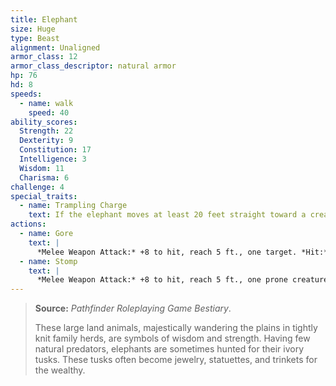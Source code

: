 ```yaml
---
title: Elephant
size: Huge
type: Beast
alignment: Unaligned
armor_class: 12
armor_class_descriptor: natural armor
hp: 76
hd: 8
speeds:
  - name: walk
    speed: 40
ability_scores:
  Strength: 22
  Dexterity: 9
  Constitution: 17
  Intelligence: 3
  Wisdom: 11
  Charisma: 6
challenge: 4
special_traits:
  - name: Trampling Charge
    text: If the elephant moves at least 20 feet straight toward a creature and then hits it with a gore attack on the same turn, that target must succeed on a DC 12 Strength saving throw or be knocked prone. If the target is prone, the elephant can make one stomp attack against it as a bonus action.
actions:
  - name: Gore
    text: |
      *Melee Weapon Attack:* +8 to hit, reach 5 ft., one target. *Hit:* 19 (3d8 + 6) piercing damage.
  - name: Stomp
    text: |
      *Melee Weapon Attack:* +8 to hit, reach 5 ft., one prone creature. *Hit:* 22 (3d10 + 6) bludgeoning damage.
---
```


> **Source:** *Pathfinder Roleplaying Game Bestiary*.
>
> These large land animals, majestically wandering the plains in tightly knit family herds, are symbols of wisdom and strength. Having few natural predators, elephants are sometimes hunted for their ivory tusks. These tusks often become jewelry, statuettes, and trinkets for the wealthy.
